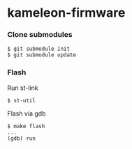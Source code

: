 # kameleon-firmware


### Clone submodules

```
$ git submodule init
$ git submodule update
```

### Flash

Run st-link

```
$ st-util
```

Flash via gdb

```
$ make flash
...
(gdb) run
```
